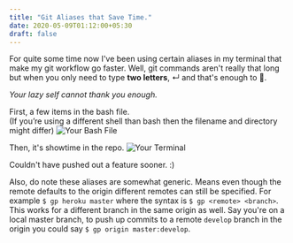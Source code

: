 ```yaml
---
title: "Git Aliases that Save Time."
date: 2020-05-09T01:12:00+05:30
draft: false
---
```


For quite some time now I've been using certain aliases in my terminal that make my git workflow go faster. 
Well, git commands aren't really that long but when you only need to type <b>two letters</b>, ↵ and that's enough to 🚀.

<i>Your lazy self cannot thank you enough.</i>

First, a few items in the bash file. <br />
(If you’re using a different shell than bash then the filename and directory might differ)
![Your Bash File](/images/git_aliases.png)

Then, it's showtime in the repo. 
![Your Terminal](/images/git_aliases_2.png)

Couldn't have pushed out a feature sooner. :)

Also, do note these aliases are somewhat generic. Means even though the remote defaults to the origin different remotes can still be specified. For example `$ gp heroku master` where the syntax is `$ gp <remote> <branch>`. This works for a different branch in the same origin as well. Say you're on a local master branch, to push up commits to a remote `develop` branch in the origin you could say `$ gp origin master:develop`. 





